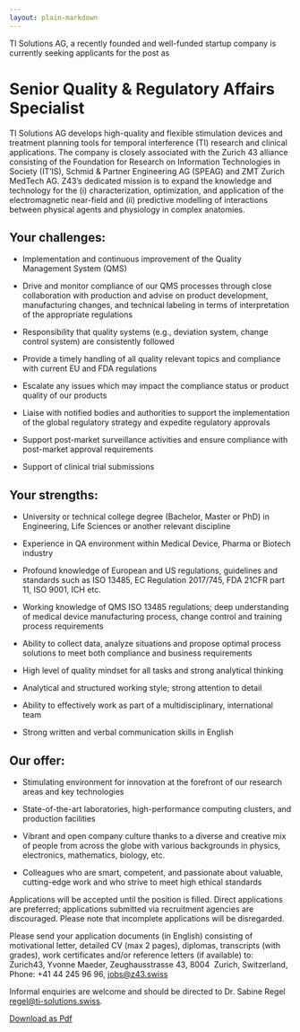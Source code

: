 ```yaml
---
layout: plain-markdown
---
```


TI Solutions AG, a recently founded and well-funded startup company is currently seeking applicants for the post as

# Senior Quality & Regulatory Affairs Specialist

TI Solutions AG develops high-quality and flexible stimulation devices and
treatment planning tools for temporal interference (TI) research and
clinical applications.  The company is closely associated with the Zurich 43
alliance consisting of the Foundation for Research on Information
Technologies in Society (IT’IS), Schmid & Partner Engineering AG (SPEAG) and
ZMT Zurich MedTech AG.  Z43’s dedicated mission is to expand the knowledge
and technology for the (i) characterization, optimization, and application
of the electromagnetic near-field and (ii) predictive modelling of
interactions between physical agents and physiology in complex anatomies.

## Your challenges:

* Implementation and continuous improvement of the Quality Management System
  (QMS)

* Drive and monitor compliance of our QMS processes through close
  collaboration with production and advise on product development,
  manufacturing changes, and technical labeling in terms of interpretation
  of the appropriate regulations

* Responsibility that quality systems (e.g., deviation system, change
  control system) are consistently followed

* Provide a timely handling of all quality relevant topics and compliance
  with current EU and FDA regulations

* Escalate any issues which may impact the compliance status or product
  quality of our products

* Liaise with notified bodies and authorities to support the implementation
  of the global regulatory strategy and expedite regulatory approvals

* Support post-market surveillance activities and ensure compliance with
  post-market approval requirements

* Support of clinical trial submissions

## Your strengths:

* University or technical college degree (Bachelor, Master or PhD) in
  Engineering, Life Sciences or another relevant discipline

* Experience in QA environment within Medical Device, Pharma or Biotech
  industry

* Profound knowledge of European and US regulations, guidelines and
  standards such as ISO 13485, EC Regulation 2017/745, FDA 21CFR part 11,
  ISO 9001, ICH etc.

* Working knowledge of QMS ISO 13485 regulations; deep understanding of
  medical device manufacturing process, change control and training process
  requirements

* Ability to collect data, analyze situations and propose optimal process
  solutions to meet both compliance and business requirements

* High level of quality mindset for all tasks and strong analytical thinking

* Analytical and structured working style; strong attention to detail

* Ability to effectively work as part of a multidisciplinary, international
  team

* Strong written and verbal communication skills in English

## Our offer:

* Stimulating environment for innovation at the forefront of our research
  areas and key technologies 

* State-of-the-art laboratories, high-performance computing clusters, and
  production facilities

* Vibrant and open company culture thanks to a diverse and creative mix of
  people from across the globe with various backgrounds in physics,
  electronics, mathematics, biology, etc.

* Colleagues who are smart, competent, and passionate about valuable,
  cutting-edge work and who strive to meet high ethical standards

Applications will be accepted until the position is filled.  Direct
applications are preferred; applications submitted via recruitment agencies
are discouraged.  Please note that incomplete applications will be
disregarded.

Please send your application documents (in English) consisting of
motivational letter, detailed CV (max 2 pages), diplomas, transcripts (with
grades), work certificates and/or reference letters (if available) to:
<br>Zurich43, Yvonne Maeder, Zeughausstrasse 43, 8004 &nbsp;Zurich,
Switzerland, Phone: +41 44 245 96 96, <jobs@z43.swiss>

Informal enquiries are welcome and should be directed to Dr. Sabine Regel <regel@ti-solutions.swiss>.

[Download as Pdf](assets/pdfs/JobAd_Sen_Qual_Reg_Affairs_Specialist.pdf)
